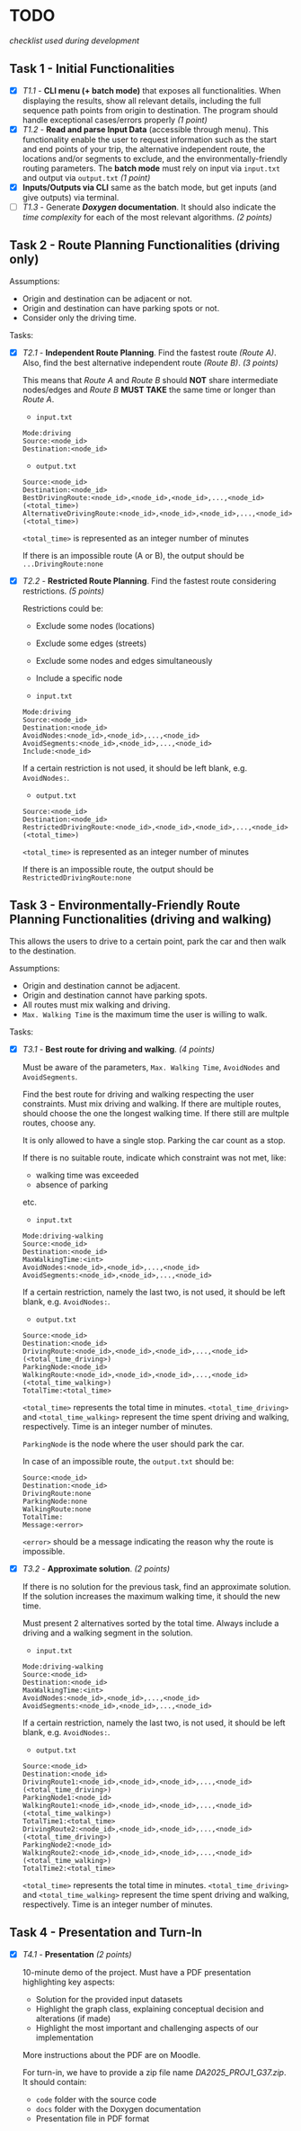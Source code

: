 # TODO
_checklist used during development_

## Task 1 - Initial Functionalities
- [X] *T1.1* - **CLI menu (+ batch mode)** that exposes all functionalities. When displaying the results, show all relevant details, including the full sequence path
points from origin to destination. The program should handle exceptional cases/errors properly *(1 point)*
- [X] *T1.2* - **Read and parse Input Data** (accessible through menu). This functionality enable the user to request information such as the start and end points of your trip, the
alternative independent route, the locations and/or segments to exclude, and the environmentally-friendly
routing parameters. The **batch mode** must rely on input via `input.txt` and output via `output.txt` *(1 point)*
- [X] **Inputs/Outputs via CLI** same as the batch mode, but get inputs (and give outputs) via terminal.
- [ ] *T1.3* - Generate ***Doxygen* documentation**. It should also indicate the *time complexity* for each of the most relevant algorithms. *(2 points)*

## Task 2 - Route Planning Functionalities (driving only)
Assumptions:
- Origin and destination can be adjacent or not.
- Origin and destination can have parking spots or not.
- Consider only the driving time.

Tasks:

- [X] *T2.1* - **Independent Route Planning**. Find the fastest route *(Route A)*. Also, find the best alternative independent route *(Route B)*. *(3 points)*

    This means that *Route A* and *Route B* should **NOT** share intermediate nodes/edges and *Route B* **MUST TAKE** the same time or longer than *Route A*.

    - `input.txt`
    ```
    Mode:driving
    Source:<node_id>
    Destination:<node_id>
    ```

    - `output.txt`
    ```
    Source:<node_id>
    Destination:<node_id>
    BestDrivingRoute:<node_id>,<node_id>,<node_id>,...,<node_id>(<total_time>)
    AlternativeDrivingRoute:<node_id>,<node_id>,<node_id>,...,<node_id>(<total_time>)
    ```

    `<total_time>` is represented as an integer number of minutes

    If there is an impossible route (A or B), the output should be `...DrivingRoute:none`


- [X] *T2.2* - **Restricted Route Planning**. Find the fastest route considering restrictions. *(5 points)*

    Restrictions could be:
    - Exclude some nodes (locations)
    - Exclude some edges (streets)
    - Exclude some nodes and edges simultaneously
    - Include a specific node

    - `input.txt`
    ```
    Mode:driving
    Source:<node_id>
    Destination:<node_id>
    AvoidNodes:<node_id>,<node_id>,...,<node_id>
    AvoidSegments:<node_id>,<node_id>,...,<node_id>
    Include:<node_id>
    ```
    If a certain restriction is not used, it should be left blank, e.g. `AvoidNodes:`.

    - `output.txt`
    ```
    Source:<node_id>
    Destination:<node_id>
    RestrictedDrivingRoute:<node_id>,<node_id>,<node_id>,...,<node_id>(<total_time>)
    ```

    `<total_time>` is represented as an integer number of minutes

    If there is an impossible route, the output should be `RestrictedDrivingRoute:none`

## Task 3 - Environmentally-Friendly Route Planning Functionalities (driving and walking)

This allows the users to drive to a certain point, park the car and then walk to the destination.

Assumptions:
- Origin and destination cannot be adjacent.
- Origin and destination cannot have parking spots.
- All routes must mix walking and driving.
- `Max. Walking Time` is the maximum time the user is willing to walk.

Tasks:

- [X] *T3.1* - **Best route for driving and walking**. *(4 points)*

    Must be aware of the parameters, `Max. Walking Time`, `AvoidNodes` and `AvoidSegments`.

    Find the best route for driving and walking respecting the user constraints. Must mix driving and walking. If there are multiple routes, should choose the one the longest walking time. If there still are multple routes, choose any.

    It is only allowed to have a single stop. Parking the car count as a stop.

    If there is no suitable route, indicate which constraint was not met, like:
    - walking time was exceeded
    - absence of parking

    etc.

    - `input.txt`
    ```
    Mode:driving-walking
    Source:<node_id>
    Destination:<node_id>
    MaxWalkingTime:<int>
    AvoidNodes:<node_id>,<node_id>,...,<node_id>
    AvoidSegments:<node_id>,<node_id>,...,<node_id>
    ```
    If a certain restriction, namely the last two, is not used, it should be left blank, e.g. `AvoidNodes:`.

    - `output.txt`
    ```
    Source:<node_id>
    Destination:<node_id>
    DrivingRoute:<node_id>,<node_id>,<node_id>,...,<node_id>(<total_time_driving>)
    ParkingNode:<node_id>
    WalkingRoute:<node_id>,<node_id>,<node_id>,...,<node_id>(<total_time_walking>)
    TotalTime:<total_time>
    ```

    `<total_time>` represents the total time in minutes. `<total_time_driving>` and `<total_time_walking>` represent the time spent driving and walking, respectively. Time is an integer number of minutes.

    `ParkingNode` is the node where the user should park the car.

    In case of an impossible route, the `output.txt` should be:
    ```
    Source:<node_id>
    Destination:<node_id>
    DrivingRoute:none
    ParkingNode:none
    WalkingRoute:none
    TotalTime:
    Message:<error>
    ```

    `<error>` should be a message indicating the reason why the route is impossible.

- [X] *T3.2* - **Approximate solution**. *(2 points)*

    If there is no solution for the previous task, find an approximate solution. If the solution increases the maximum walking time, it should the new time.

    Must present 2 alternatives sorted by the total time. Always include a driving and a walking segment in the solution.

    - `input.txt`
    ```
    Mode:driving-walking
    Source:<node_id>
    Destination:<node_id>
    MaxWalkingTime:<int>
    AvoidNodes:<node_id>,<node_id>,...,<node_id>
    AvoidSegments:<node_id>,<node_id>,...,<node_id>
    ```
    If a certain restriction, namely the last two, is not used, it should be left blank, e.g. `AvoidNodes:`.

    - `output.txt`
    ```
    Source:<node_id>
    Destination:<node_id>
    DrivingRoute1:<node_id>,<node_id>,<node_id>,...,<node_id>(<total_time_driving>)
    ParkingNode1:<node_id>
    WalkingRoute1:<node_id>,<node_id>,<node_id>,...,<node_id>(<total_time_walking>)
    TotalTime1:<total_time>
    DrivingRoute2:<node_id>,<node_id>,<node_id>,...,<node_id>(<total_time_driving>)
    ParkingNode2:<node_id>
    WalkingRoute2:<node_id>,<node_id>,<node_id>,...,<node_id>(<total_time_walking>)
    TotalTime2:<total_time>
    ```

    `<total_time>` represents the total time in minutes. `<total_time_driving>` and `<total_time_walking>` represent the time spent driving and walking, respectively. Time is an integer number of minutes.

## Task 4 - Presentation and Turn-In
- [X] *T4.1* - **Presentation** *(2 points)*

    10-minute demo of the project. Must have a PDF presentation highlighting key aspects:
    - Solution for the provided input datasets
    - Highlight the graph class, explaining conceptual decision and alterations (if made)
    - Highlight the most important and challenging aspects of our implementation
    
    More instructions about the PDF are on Moodle.

    For turn-in, we have to provide a zip file name *DA2025_PROJ1_G37.zip*. It should contain:
    - `code` folder with the source code
    - `docs` folder with the Doxygen documentation
    - Presentation file in PDF format